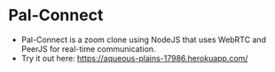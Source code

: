 # Pal-Connect
- Pal-Connect is a zoom clone using NodeJS that uses WebRTC and PeerJS for real-time communication.
- Try it out here: https://aqueous-plains-17986.herokuapp.com/

